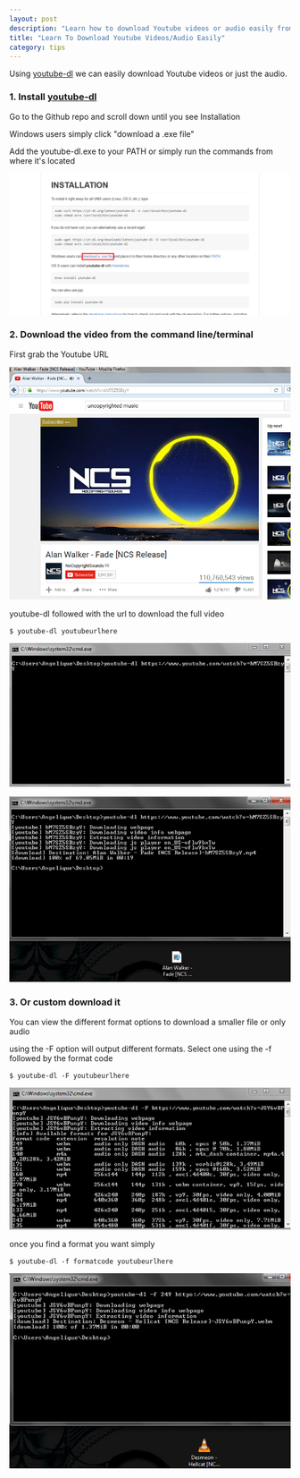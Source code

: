 ```yaml
---
layout: post
description: "Learn how to download Youtube videos or audio easily from the command line. Using youtube-dl you can download the best quality youtube videos easily."
title: "Learn To Download Youtube Videos/Audio Easily"
category: tips
---
```


Using [youtube-dl](https://rg3.github.io/youtube-dl/) we can easily download Youtube videos or just the audio.

### 1. Install [youtube-dl](https://rg3.github.io/youtube-dl/)

Go to the Github repo and scroll down until you see Installation

Windows users simply click "download a .exe file"

Add the youtube-dl.exe to your PATH or simply run the commands from where it's located

![install youtube-dl](/images/youtubedlinstall.png)

### 2. Download the video from the command line/terminal

First grab the Youtube URL

![youtube url](/images/youtubedldownload.PNG)

youtube-dl followed with the url to download the full video

```shell
$ youtube-dl youtubeurlhere
```

![youtube cmd](/images/youtubedlcmd.PNG)

![download](/images/youtubdownload.PNG)

### 3. Or custom download it

You can view the different format options to download a smaller file or only audio

using the -F option will output different formats. Select one using the -f followed by the format code

```shell
$ youtube-dl -F youtubeurlhere
```

![format youtube](/images/youtubeformat.PNG)

once you find a format you want simply

```shell
$ youtube-dl -f formatcode youtubeurlhere
```

![new format](/images/youtubedlformat.PNG)
